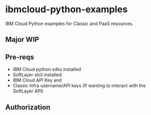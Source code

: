 # ibmcloud-python-examples
IBM Cloud Python examples for Classic and PaaS resources. 

## Major WIP

## Pre-reqs
 - IBM Cloud python sdks installed 
 - SoftLayer slcli installed 
 - IBM Cloud API Key and 
 - Classic Infra username/API keys (If wanting to interact with the SoftLayer API)

## Authorization 
